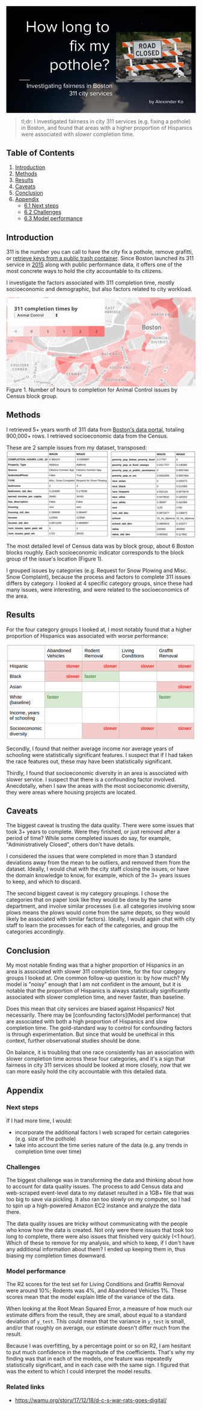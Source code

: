 <img src="data/img/title.png" align="middle"/>

> tl;dr: I investigated fairness in city 311 services (e.g. fixing a pothole) in Boston, and found that areas with a higher proportion of Hispanics were associated with _slower_ completion time.

## Table of Contents

1. [Introduction](#introduction)
2. [Methods](#methods)
3. [Results](#results)
4. [Caveats](#caveats)
5. [Conclusion](#conclusion) 
6. [Appendix](#appendix)
   * [6.1 Next steps](#next-steps)
   * [6.2 Challenges](#challenges)
   * [6.3 Model performance](#model-performance)

## Introduction

311 is the number you can call to have the city fix a pothole, remove grafitti, or [retrieve keys from a public trash container](https://www.bostonglobe.com/opinion/letters/2015/12/30/boston-service-really-works/9qzMXKQifIHK85cwUxgnxL/story.html). Since Boston launched its 311 service in [2015](https://www.bostonglobe.com/metro/2015/08/11/boston-launches-non-emergency-hotline/fKZXUvQ33PLFhyZ5nF5e7H/story.html) along with public performance data, it offers one of the most concrete ways to hold the city accountable to its citizens.

I investigate the factors associated with 311 completion time, mostly socioeconomic and demographic, but also factors related to city workload.

<img src="data/img/completion_time_map.png" align="middle"/>
Figure 1. Number of hours to completion for Animal Control issues by Census block group.

## Methods

I retrieved 5+ years worth of 311 data from [Boston's data portal](https://data.cityofboston.gov/City-Services/311-Service-Requests/awu8-dc52), totaling 900,000+ rows. I retrieved socioeconomic data from the Census.

These are 2 sample issues from my dataset, transposed:
<img src="data/img/q2_sample_rows.png" align="middle"/>

The most detailed level of Census data was by block group, about 6 Boston blocks roughly. Each socioeconomic indicator corresponds to the block group of the issue's location (Figure 1).

I grouped issues by categories (e.g. Request for Snow Plowing and Misc. Snow Complaint), because the process and factors to complete 311 issues differs by category. I looked at 4 specific category groups, since these had many issues, were interesting, and were related to the socioeconomics of the area.

## Results
For the four category groups I looked at, I most notably found that a higher proportion of Hispanics was associated with worse performance:

<img src="data/img/q2_results.png" align="middle"/>

Secondly, I found that neither average income nor average years of schooling were statistically significant features. I suspect that if I had taken the race features out, these may have been statistically significant.

Thirdly, I found that socioeconomic diversity in an area is associated with slower service. I suspect that there is a confounding factor involved. Anecdotally, when I saw the areas with the most socioeconomic diversity, they were areas where housing projects are located.

## Caveats

The biggest caveat is trusting the data quality. There were some issues that took 3+ years to complete. Were they finished, or just removed after a period of time? While some completed issues do say, for example, "Administratively Closed", others don't have details. 

I considered the issues that were completed in more than 3 standard deviations away from the mean to be outliers, and removed them from the dataset. Ideally, I would chat with the city staff closing the issues, or have the domain knowledge to know, for example, which of the 3+ years issues to keep, and which to discard.

The second biggest caveat is my category groupings. I chose the categories that on paper look like they would be done by the same department, and involve similar processes (i.e. all categories involving snow plows means the plows would come from the same depots, so they would likely be associated with similar factors). Ideally, I would again chat with city staff to learn the processes for each of the categories, and group the categories accordingly.

## Conclusion

My most notable finding was that a higher proportion of Hispanics in an area is associated with slower 311 completion time, for the four category groups I looked at. One common follow-up question is: by how much? My model is "noisy" enough that I am not confident in the amount, but it is notable that the proportion of Hispanics is always statistically significantly associated with slower completion time, and never faster, than baseline.

Does this mean that city services are biased against Hispanics? Not necessarily. There may be [confounding factors](Model performance) that are associated with both a high proportion of Hispanics and slow completion time. The gold-standard way to control for confounding factors is through experimentation. But since that would be unethical in this context, further observational studies should be done.

On balance, it is troubling that one race consistently has an association with slower completion time across these four categories, and it's a sign that fairness in city 311 services should be looked at more closely, now that we can more easily hold the city accountable with this detailed data.

## Appendix

### Next steps

If I had more time, I would:

- incorporate the additional factors I web scraped for certain categories (e.g. size of the pothole)
- take into account the time series nature of the data (e.g. any trends in completion time over time)

### Challenges

The biggest challenge was in transforming the data and thinking about how to account for data quality issues. The process to add Census data and web-scraped event-level data to my dataset resulted in a 1GB+ file that was too big to save via pickling. It also ran too slowly on my computer, so I had to spin up a high-powered Amazon EC2 instance and analyze the data there.

The data quality issues are tricky without communicating with the people who know how the data is created. Not only were there issues that took too long to complete, there were also issues that finished very quickly (<1 hour). Which of these to remove for my analysis, and which to keep, if I don't have any additional information about them? I ended up keeping them in, thus biasing my completion times downward.

### Model performance

The R2 scores for the test set for Living Conditions and Graffiti Removal were around 10%; Rodents was 4%, and Abandoned Vehicles 1%. These scores mean that the model explain little of the variance of the data.

When looking at the Root Mean Squared Error, a measure of how much our estimate differs from the result,  they are small, about equal to a standard deviation of `y_test`. This could mean that the variance in `y_test` is small, and/or that roughly on average, our estimate doesn't differ much from the result.

Because I was overfitting, by a percentage point or so on R2, I am hesitant to put much confidence in the magnitude of the coefficients. That's why my finding was that in each of the models, one feature was repeatedly statistically significant, and in each case with the same sign. I figured that was the extent to which I could interpret the model results.

### Related links

- https://wamu.org/story/17/12/18/d-c-s-war-rats-goes-digital/
